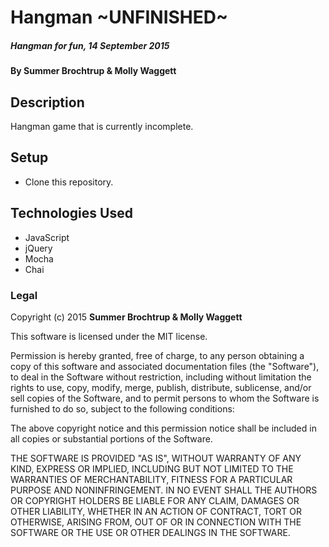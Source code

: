 # Hangman ~UNFINISHED~

##### _Hangman for fun, 14 September 2015_

#### By **Summer Brochtrup & Molly Waggett**

## Description

Hangman game that is currently incomplete.

## Setup

* Clone this repository.

## Technologies Used

* JavaScript
* jQuery
* Mocha
* Chai

### Legal

Copyright (c) 2015 **Summer Brochtrup & Molly Waggett**

This software is licensed under the MIT license.

Permission is hereby granted, free of charge, to any person obtaining a copy
of this software and associated documentation files (the "Software"), to deal
in the Software without restriction, including without limitation the rights
to use, copy, modify, merge, publish, distribute, sublicense, and/or sell
copies of the Software, and to permit persons to whom the Software is
furnished to do so, subject to the following conditions:

The above copyright notice and this permission notice shall be included in
all copies or substantial portions of the Software.

THE SOFTWARE IS PROVIDED "AS IS", WITHOUT WARRANTY OF ANY KIND, EXPRESS OR
IMPLIED, INCLUDING BUT NOT LIMITED TO THE WARRANTIES OF MERCHANTABILITY,
FITNESS FOR A PARTICULAR PURPOSE AND NONINFRINGEMENT. IN NO EVENT SHALL THE
AUTHORS OR COPYRIGHT HOLDERS BE LIABLE FOR ANY CLAIM, DAMAGES OR OTHER
LIABILITY, WHETHER IN AN ACTION OF CONTRACT, TORT OR OTHERWISE, ARISING FROM,
OUT OF OR IN CONNECTION WITH THE SOFTWARE OR THE USE OR OTHER DEALINGS IN
THE SOFTWARE.
